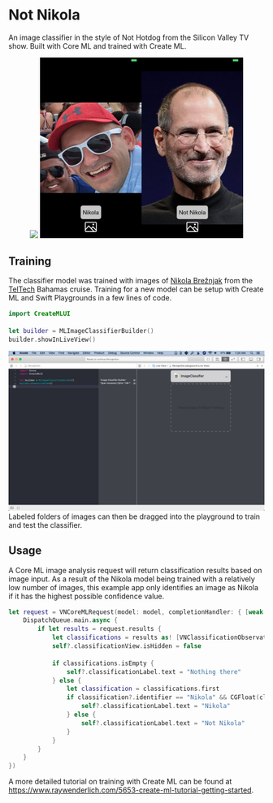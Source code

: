 # Not Nikola

An image classifier in the style of Not Hotdog from the Silicon Valley TV show. Built with Core ML and trained with Create ML.

<div align = "center">
<img src="https://d3ansictanv2wj.cloudfront.net/Figure_1-71076f8ac360d6a065cf19c6923310d2.jpg" width="400" />
<img src="Not Nikola/Assets/Example.jpg" width="400" />
</div>

## Training
The classifier model was trained with images of [Nikola Brežnjak](http://www.nikola-breznjak.com/blog/) from the [TelTech](http://www.teltech.co) Bahamas cruise. Training for a new model can be setup with Create ML and Swift Playgrounds in a few lines of code.

```swift
import CreateMLUI

let builder = MLImageClassifierBuilder()
builder.showInLiveView()
```
<div align = "center">
<img src="Not Nikola/Assets/Playground.png" width="600" />
</div>
Labeled folders of images can then be dragged into the playground to train and test the classifier.

## Usage
A Core ML image analysis request will return classification results based on image input. As a result of the Nikola model being trained with a relatively low number of images, this example app only identifies an image as Nikola if it has the highest possible confidence value. 
```swift
let request = VNCoreMLRequest(model: model, completionHandler: { [weak self] request, error in
    DispatchQueue.main.async {
        if let results = request.results {
            let classifications = results as! [VNClassificationObservation]
            self?.classificationView.isHidden = false
            
            if classifications.isEmpty {
                self?.classificationLabel.text = "Nothing there"
            } else {
                let classification = classifications.first
                if classification?.identifier == "Nikola" && CGFloat(classification!.confidence) == 1.0 {
                    self?.classificationLabel.text = "Nikola"
                } else {
                    self?.classificationLabel.text = "Not Nikola"
                }
            }
        }
    }
})
```

A more detailed tutorial on training with Create ML can be found at https://www.raywenderlich.com/5653-create-ml-tutorial-getting-started.
